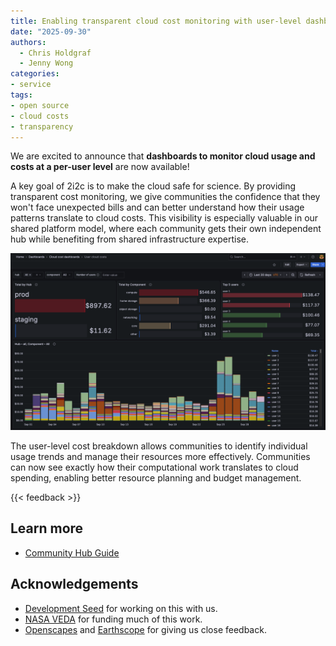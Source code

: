 ```yaml
---
title: Enabling transparent cloud cost monitoring with user-level dashboards
date: "2025-09-30"
authors:
  - Chris Holdgraf
  - Jenny Wong
categories:
- service
tags:
- open source
- cloud costs
- transparency
---
```


We are excited to announce that **dashboards to monitor cloud usage and costs at a per-user level** are now available!

A key goal of 2i2c is to make the cloud safe for science. By providing transparent cost monitoring, we give communities the confidence that they won't face unexpected bills and can better understand how their usage patterns translate to cloud costs. This visibility is especially valuable in our shared platform model, where each community gets their own independent hub while benefiting from shared infrastructure expertise.

![Cloud cost monitoring dashboard showing user-level usage and cost breakdowns](featured.png)

The user-level cost breakdown allows communities to identify individual usage trends and manage their resources more effectively. Communities can now see exactly how their computational work translates to cloud spending, enabling better resource planning and budget management.

{{< feedback >}}

## Learn more

- [Community Hub Guide](https://docs.2i2c.org/admin/howto/monitoring/cost-users/)


## Acknowledgements

- [Development Seed](../../collaborators/devseed/) for working on this with us.
- [NASA VEDA](../../collaborators/nasa-veda/) for funding much of this work.
- [Openscapes](../../collaborators/openscapes/) and [Earthscope](../../collaborators/earthscope/) for giving us close feedback.
